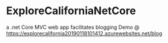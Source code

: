 # ExploreCaliforniaNetCore
a .net Core MVC web app facilitates blogging
Demo @ https://explorecalifornia20190118101412.azurewebsites.net/blog
